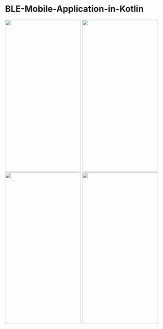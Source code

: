 # BLE-Mobile-Application-in-Kotlin
<img src="https://github.com/asgoodasbread/BLE-Mobile-Application-in-Kotlin/assets/121584961/285a83cd-73f5-4368-be4a-09c50cb32685" width="250" height="500">
<img src="https://github.com/asgoodasbread/BLE-Mobile-Application-in-Kotlin/assets/121584961/9edde007-bab9-4757-b0de-070212344121" width="250" height="500">
<img src="https://github.com/asgoodasbread/BLE-Mobile-Application-in-Kotlin/assets/121584961/ec3420d6-48ae-48e0-92f1-0227f1b13079" width="250" height="500">
<img src="https://github.com/asgoodasbread/BLE-Mobile-Application-in-Kotlin/assets/121584961/01fa382d-fa91-4eab-af25-debdcbd70ff3" width="250" height="500">

